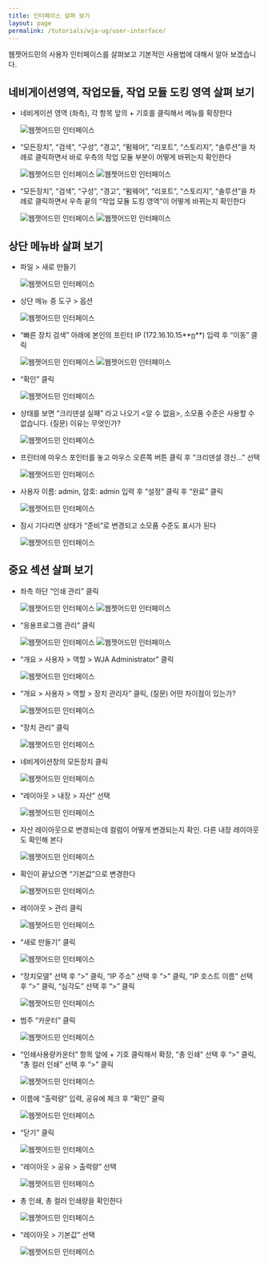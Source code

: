 ```yaml
---
title: 인터페이스 살펴 보기
layout: page
permalink: /tutorials/wja-ug/user-interface/
---
```

웹젯어드민의 사용자 인터페이스를 살펴보고 기본적인 사용법에 대해서 알아 보겠습니다.

## 네비게이션영역, 작업모듈, 작업 모듈 도킹 영역 살펴 보기

  * 네비게이션 영역 (좌측), 각 항목 앞의 + 기호를 클릭해서 메뉴를 확장한다
  
    <img class="alignnone size-full wp-image-277" src="http://i2.wp.com/hpidemo.net/wp-content/uploads/2016/04/wja_ug_14.jpg?fit=225%2C766" alt="웹젯어드민 인터페이스" srcset="http://i2.wp.com/hpidemo.net/wp-content/uploads/2016/04/wja_ug_14.jpg?w=225 225w, http://i2.wp.com/hpidemo.net/wp-content/uploads/2016/04/wja_ug_14.jpg?resize=88%2C300 88w" sizes="(max-width: 225px) 100vw, 225px" data-recalc-dims="1" />
  * “모든장치”, “검색”, “구성”, “경고”, “펌웨어”, “리포트”, “스토리지”, “솔루션”을 차례로 클릭하면서 바로 우측의 작업 모듈 부분이 어떻게 바뀌는지 확인한다
  
    <img class="alignnone size-full wp-image-278" src="http://i1.wp.com/hpidemo.net/wp-content/uploads/2016/04/wja_ug_15.jpg?fit=976%2C327" alt="웹젯어드민 인터페이스" srcset="http://i1.wp.com/hpidemo.net/wp-content/uploads/2016/04/wja_ug_15.jpg?w=976 976w, http://i1.wp.com/hpidemo.net/wp-content/uploads/2016/04/wja_ug_15.jpg?resize=300%2C101 300w, http://i1.wp.com/hpidemo.net/wp-content/uploads/2016/04/wja_ug_15.jpg?resize=768%2C257 768w" sizes="(max-width: 976px) 100vw, 976px" data-recalc-dims="1" />
  
    <img class="alignnone size-full wp-image-279" src="http://i0.wp.com/hpidemo.net/wp-content/uploads/2016/04/wja_ug_16.jpg?fit=1339%2C615" alt="웹젯어드민 인터페이스" srcset="http://i0.wp.com/hpidemo.net/wp-content/uploads/2016/04/wja_ug_16.jpg?w=1339 1339w, http://i0.wp.com/hpidemo.net/wp-content/uploads/2016/04/wja_ug_16.jpg?resize=300%2C138 300w, http://i0.wp.com/hpidemo.net/wp-content/uploads/2016/04/wja_ug_16.jpg?resize=768%2C353 768w, http://i0.wp.com/hpidemo.net/wp-content/uploads/2016/04/wja_ug_16.jpg?resize=1024%2C470 1024w" sizes="(max-width: 1000px) 100vw, 1000px" data-recalc-dims="1" />
  * “모든장치”, “검색”, “구성”, “경고”, “펌웨어”, “리포트”, “스토리지”, “솔루션”을 차례로 클릭하면서 우측 끝의 “작업 모듈 도킹 영역”이 어떻게 바뀌는지 확인한다
  
    <img class="alignnone size-full wp-image-280" src="http://i0.wp.com/hpidemo.net/wp-content/uploads/2016/04/wja_ug_17.jpg?fit=430%2C175" alt="웹젯어드민 인터페이스" srcset="http://i0.wp.com/hpidemo.net/wp-content/uploads/2016/04/wja_ug_17.jpg?w=430 430w, http://i0.wp.com/hpidemo.net/wp-content/uploads/2016/04/wja_ug_17.jpg?resize=300%2C122 300w" sizes="(max-width: 430px) 100vw, 430px" data-recalc-dims="1" />
  
    <img class="alignnone size-full wp-image-281" src="http://i1.wp.com/hpidemo.net/wp-content/uploads/2016/04/wja_ug_18.jpg?fit=429%2C184" alt="웹젯어드민 인터페이스" srcset="http://i1.wp.com/hpidemo.net/wp-content/uploads/2016/04/wja_ug_18.jpg?w=429 429w, http://i1.wp.com/hpidemo.net/wp-content/uploads/2016/04/wja_ug_18.jpg?resize=300%2C129 300w" sizes="(max-width: 429px) 100vw, 429px" data-recalc-dims="1" />

## 상단 메뉴바 살펴 보기

  * 파일 > 새로 만들기
  
    <img class="alignnone size-full wp-image-282" src="http://i0.wp.com/hpidemo.net/wp-content/uploads/2016/04/wja_ug_19.jpg?fit=756%2C351" alt="웹젯어드민 인터페이스" srcset="http://i0.wp.com/hpidemo.net/wp-content/uploads/2016/04/wja_ug_19.jpg?w=756 756w, http://i0.wp.com/hpidemo.net/wp-content/uploads/2016/04/wja_ug_19.jpg?resize=300%2C139 300w" sizes="(max-width: 756px) 100vw, 756px" data-recalc-dims="1" />
  * 상단 메뉴 중 도구 > 옵션
  
    <img class="alignnone size-full wp-image-283" src="http://i2.wp.com/hpidemo.net/wp-content/uploads/2016/04/wja_ug_20.jpg?fit=715%2C435" alt="웹젯어드민 인터페이스" srcset="http://i2.wp.com/hpidemo.net/wp-content/uploads/2016/04/wja_ug_20.jpg?w=715 715w, http://i2.wp.com/hpidemo.net/wp-content/uploads/2016/04/wja_ug_20.jpg?resize=300%2C183 300w" sizes="(max-width: 715px) 100vw, 715px" data-recalc-dims="1" />
  * “빠른 장치 검색” 아래에 본인의 프린터 IP (172.16.10.15**<u>n</u>**) 입력 후 “이동” 클릭
  
    <img class="alignnone size-full wp-image-284" src="http://i1.wp.com/hpidemo.net/wp-content/uploads/2016/04/wja_ug_21.jpg?fit=229%2C212" alt="웹젯어드민 인터페이스" data-recalc-dims="1" />
  
    <img class="alignnone size-full wp-image-285" src="http://i0.wp.com/hpidemo.net/wp-content/uploads/2016/04/wja_ug_22.jpg?fit=342%2C239" alt="웹젯어드민 인터페이스" srcset="http://i0.wp.com/hpidemo.net/wp-content/uploads/2016/04/wja_ug_22.jpg?w=342 342w, http://i0.wp.com/hpidemo.net/wp-content/uploads/2016/04/wja_ug_22.jpg?resize=300%2C210 300w" sizes="(max-width: 342px) 100vw, 342px" data-recalc-dims="1" />
  * &#8220;확인&#8221; 클릭
  
    <img class="alignnone size-full wp-image-286" src="http://i1.wp.com/hpidemo.net/wp-content/uploads/2016/04/wja_ug_23.jpg?fit=342%2C239" alt="웹젯어드민 인터페이스" srcset="http://i1.wp.com/hpidemo.net/wp-content/uploads/2016/04/wja_ug_23.jpg?w=342 342w, http://i1.wp.com/hpidemo.net/wp-content/uploads/2016/04/wja_ug_23.jpg?resize=300%2C210 300w" sizes="(max-width: 342px) 100vw, 342px" data-recalc-dims="1" />
  * 상태를 보면 “크리덴셜 실패” 라고 나오기 <알 수 없음>, 소모품 수준은 사용할 수 없습니다. (질문) 이유는 무엇인가?
  
    <img class="alignnone size-full wp-image-287" src="http://i2.wp.com/hpidemo.net/wp-content/uploads/2016/04/wja_ug_24.jpg?fit=1259%2C282" alt="웹젯어드민 인터페이스" srcset="http://i2.wp.com/hpidemo.net/wp-content/uploads/2016/04/wja_ug_24.jpg?w=1259 1259w, http://i2.wp.com/hpidemo.net/wp-content/uploads/2016/04/wja_ug_24.jpg?resize=300%2C67 300w, http://i2.wp.com/hpidemo.net/wp-content/uploads/2016/04/wja_ug_24.jpg?resize=768%2C172 768w, http://i2.wp.com/hpidemo.net/wp-content/uploads/2016/04/wja_ug_24.jpg?resize=1024%2C229 1024w" sizes="(max-width: 1000px) 100vw, 1000px" data-recalc-dims="1" />
  * 프린터에 마우스 포인터를 놓고 마우스 오른쪽 버튼 클릭 후 &#8220;크리덴셜 갱신&#8230;&#8221; 선택
  
    <img class="alignnone size-full wp-image-288" src="http://i1.wp.com/hpidemo.net/wp-content/uploads/2016/04/wja_ug_25.jpg?fit=950%2C553" alt="웹젯어드민 인터페이스" srcset="http://i1.wp.com/hpidemo.net/wp-content/uploads/2016/04/wja_ug_25.jpg?w=950 950w, http://i1.wp.com/hpidemo.net/wp-content/uploads/2016/04/wja_ug_25.jpg?resize=300%2C175 300w, http://i1.wp.com/hpidemo.net/wp-content/uploads/2016/04/wja_ug_25.jpg?resize=768%2C447 768w" sizes="(max-width: 950px) 100vw, 950px" data-recalc-dims="1" />
  * 사용자 이름: admin, 암호: admin 입력 후 “설정” 클릭 후 “완료” 클릭
  
    <img class="alignnone size-full wp-image-289" src="http://i0.wp.com/hpidemo.net/wp-content/uploads/2016/04/wja_ug_26.jpg?fit=921%2C459" alt="웹젯어드민 인터페이스" srcset="http://i0.wp.com/hpidemo.net/wp-content/uploads/2016/04/wja_ug_26.jpg?w=921 921w, http://i0.wp.com/hpidemo.net/wp-content/uploads/2016/04/wja_ug_26.jpg?resize=300%2C150 300w, http://i0.wp.com/hpidemo.net/wp-content/uploads/2016/04/wja_ug_26.jpg?resize=768%2C383 768w" sizes="(max-width: 921px) 100vw, 921px" data-recalc-dims="1" />
  * 잠시 기다리면 상태가 “준비”로 변경되고 소모품 수준도 표시가 된다
  
    <img class="alignnone size-full wp-image-290" src="http://i1.wp.com/hpidemo.net/wp-content/uploads/2016/04/wja_ug_27.jpg?fit=1259%2C279" alt="웹젯어드민 인터페이스" srcset="http://i1.wp.com/hpidemo.net/wp-content/uploads/2016/04/wja_ug_27.jpg?w=1259 1259w, http://i1.wp.com/hpidemo.net/wp-content/uploads/2016/04/wja_ug_27.jpg?resize=300%2C66 300w, http://i1.wp.com/hpidemo.net/wp-content/uploads/2016/04/wja_ug_27.jpg?resize=768%2C170 768w, http://i1.wp.com/hpidemo.net/wp-content/uploads/2016/04/wja_ug_27.jpg?resize=1024%2C227 1024w" sizes="(max-width: 1000px) 100vw, 1000px" data-recalc-dims="1" />

## 중요 섹션 살펴 보기

  * 좌측 하단 &#8220;인쇄 관리&#8221; 클릭
  
    <img class="alignnone size-full wp-image-291" src="http://i2.wp.com/hpidemo.net/wp-content/uploads/2016/04/wja_ug_28.jpg?fit=226%2C142" alt="웹젯어드민 인터페이스" data-recalc-dims="1" />
  
    <img class="alignnone size-full wp-image-296" src="http://i1.wp.com/hpidemo.net/wp-content/uploads/2016/04/wja_ug_33.jpg?fit=963%2C242" alt="웹젯어드민 인터페이스" srcset="http://i1.wp.com/hpidemo.net/wp-content/uploads/2016/04/wja_ug_33.jpg?w=963 963w, http://i1.wp.com/hpidemo.net/wp-content/uploads/2016/04/wja_ug_33.jpg?resize=300%2C75 300w, http://i1.wp.com/hpidemo.net/wp-content/uploads/2016/04/wja_ug_33.jpg?resize=768%2C193 768w" sizes="(max-width: 963px) 100vw, 963px" data-recalc-dims="1" />
  * “응용프로그램 관리” 클릭
  
    <img class="alignnone size-full wp-image-291" src="http://i2.wp.com/hpidemo.net/wp-content/uploads/2016/04/wja_ug_28.jpg?fit=226%2C142" alt="웹젯어드민 인터페이스" data-recalc-dims="1" />
  
    <img class="alignnone size-full wp-image-292" src="http://i0.wp.com/hpidemo.net/wp-content/uploads/2016/04/wja_ug_29.jpg?fit=974%2C461" alt="웹젯어드민 인터페이스" srcset="http://i0.wp.com/hpidemo.net/wp-content/uploads/2016/04/wja_ug_29.jpg?w=974 974w, http://i0.wp.com/hpidemo.net/wp-content/uploads/2016/04/wja_ug_29.jpg?resize=300%2C142 300w, http://i0.wp.com/hpidemo.net/wp-content/uploads/2016/04/wja_ug_29.jpg?resize=768%2C363 768w, http://i0.wp.com/hpidemo.net/wp-content/uploads/2016/04/wja_ug_29.jpg?resize=520%2C245 520w, http://i0.wp.com/hpidemo.net/wp-content/uploads/2016/04/wja_ug_29.jpg?resize=720%2C340 720w" sizes="(max-width: 974px) 100vw, 974px" data-recalc-dims="1" />
  * “개요 > 사용자 > 역할 > WJA Administrator” 클릭
  
    <img class="alignnone size-full wp-image-293" src="http://i1.wp.com/hpidemo.net/wp-content/uploads/2016/04/wja_ug_30.jpg?fit=1488%2C784" alt="웹젯어드민 인터페이스" srcset="http://i1.wp.com/hpidemo.net/wp-content/uploads/2016/04/wja_ug_30.jpg?w=1488 1488w, http://i1.wp.com/hpidemo.net/wp-content/uploads/2016/04/wja_ug_30.jpg?resize=300%2C158 300w, http://i1.wp.com/hpidemo.net/wp-content/uploads/2016/04/wja_ug_30.jpg?resize=768%2C405 768w, http://i1.wp.com/hpidemo.net/wp-content/uploads/2016/04/wja_ug_30.jpg?resize=1024%2C540 1024w" sizes="(max-width: 1000px) 100vw, 1000px" data-recalc-dims="1" />
  * “개요 > 사용자 > 역할 > 장치 관리자” 클릭, (질문) 어떤 차이점이 있는가?
  
    <img class="alignnone size-full wp-image-294" src="http://i2.wp.com/hpidemo.net/wp-content/uploads/2016/04/wja_ug_31.jpg?fit=1486%2C784" alt="웹젯어드민 인터페이스" srcset="http://i2.wp.com/hpidemo.net/wp-content/uploads/2016/04/wja_ug_31.jpg?w=1486 1486w, http://i2.wp.com/hpidemo.net/wp-content/uploads/2016/04/wja_ug_31.jpg?resize=300%2C158 300w, http://i2.wp.com/hpidemo.net/wp-content/uploads/2016/04/wja_ug_31.jpg?resize=768%2C405 768w, http://i2.wp.com/hpidemo.net/wp-content/uploads/2016/04/wja_ug_31.jpg?resize=1024%2C540 1024w" sizes="(max-width: 1000px) 100vw, 1000px" data-recalc-dims="1" />
  * “장치 관리” 클릭
  
    <img class="alignnone size-full wp-image-295" src="http://i0.wp.com/hpidemo.net/wp-content/uploads/2016/04/wja_ug_32.jpg?fit=228%2C144" alt="웹젯어드민 인터페이스" data-recalc-dims="1" />
  * 네비게이션창의 모든장치 클릭
  
    <img class="alignnone size-full wp-image-296" src="http://i1.wp.com/hpidemo.net/wp-content/uploads/2016/04/wja_ug_33.jpg?fit=963%2C242" alt="웹젯어드민 인터페이스" srcset="http://i1.wp.com/hpidemo.net/wp-content/uploads/2016/04/wja_ug_33.jpg?w=963 963w, http://i1.wp.com/hpidemo.net/wp-content/uploads/2016/04/wja_ug_33.jpg?resize=300%2C75 300w, http://i1.wp.com/hpidemo.net/wp-content/uploads/2016/04/wja_ug_33.jpg?resize=768%2C193 768w" sizes="(max-width: 963px) 100vw, 963px" data-recalc-dims="1" />
  * “레이아웃 > 내장 > 자산” 선택
  
    <img class="alignnone size-full wp-image-297" src="http://i0.wp.com/hpidemo.net/wp-content/uploads/2016/04/wja_ug_34.jpg?fit=921%2C396" alt="웹젯어드민 인터페이스" srcset="http://i0.wp.com/hpidemo.net/wp-content/uploads/2016/04/wja_ug_34.jpg?w=921 921w, http://i0.wp.com/hpidemo.net/wp-content/uploads/2016/04/wja_ug_34.jpg?resize=300%2C129 300w, http://i0.wp.com/hpidemo.net/wp-content/uploads/2016/04/wja_ug_34.jpg?resize=768%2C330 768w" sizes="(max-width: 921px) 100vw, 921px" data-recalc-dims="1" />
  * 자산 레이아웃으로 변경되는데 컬럼이 어떻게 변경되는지 확인. 다른 내장 레이아웃도 확인해 본다
  
    <img class="alignnone size-full wp-image-298" src="http://i0.wp.com/hpidemo.net/wp-content/uploads/2016/04/wja_ug_35.jpg?fit=1111%2C195" alt="웹젯어드민 인터페이스" srcset="http://i0.wp.com/hpidemo.net/wp-content/uploads/2016/04/wja_ug_35.jpg?w=1111 1111w, http://i0.wp.com/hpidemo.net/wp-content/uploads/2016/04/wja_ug_35.jpg?resize=300%2C53 300w, http://i0.wp.com/hpidemo.net/wp-content/uploads/2016/04/wja_ug_35.jpg?resize=768%2C135 768w, http://i0.wp.com/hpidemo.net/wp-content/uploads/2016/04/wja_ug_35.jpg?resize=1024%2C180 1024w" sizes="(max-width: 1000px) 100vw, 1000px" data-recalc-dims="1" />
  * 확인이 끝났으면 &#8220;기본값&#8221;으로 변경한다
  
    <img class="alignnone size-full wp-image-299" src="http://i1.wp.com/hpidemo.net/wp-content/uploads/2016/04/wja_ug_36.jpg?fit=742%2C326" alt="웹젯어드민 인터페이스" srcset="http://i1.wp.com/hpidemo.net/wp-content/uploads/2016/04/wja_ug_36.jpg?w=742 742w, http://i1.wp.com/hpidemo.net/wp-content/uploads/2016/04/wja_ug_36.jpg?resize=300%2C132 300w" sizes="(max-width: 742px) 100vw, 742px" data-recalc-dims="1" />
  * 레이아웃 > 관리 클릭
  
    <img class="alignnone size-full wp-image-300" src="http://i1.wp.com/hpidemo.net/wp-content/uploads/2016/04/wja_ug_37.jpg?fit=600%2C279" alt="웹젯어드민 인터페이스" srcset="http://i1.wp.com/hpidemo.net/wp-content/uploads/2016/04/wja_ug_37.jpg?w=600 600w, http://i1.wp.com/hpidemo.net/wp-content/uploads/2016/04/wja_ug_37.jpg?resize=300%2C140 300w" sizes="(max-width: 600px) 100vw, 600px" data-recalc-dims="1" />
  * &#8220;새로 만들기&#8221; 클릭
  
    <img class="alignnone size-full wp-image-301" src="http://i1.wp.com/hpidemo.net/wp-content/uploads/2016/04/wja_ug_38.jpg?fit=417%2C360" alt="웹젯어드민 인터페이스" srcset="http://i1.wp.com/hpidemo.net/wp-content/uploads/2016/04/wja_ug_38.jpg?w=417 417w, http://i1.wp.com/hpidemo.net/wp-content/uploads/2016/04/wja_ug_38.jpg?resize=300%2C259 300w" sizes="(max-width: 417px) 100vw, 417px" data-recalc-dims="1" />
  * “장치모델” 선택 후 “>” 클릭, “IP 주소” 선택 후 “>” 클릭, “IP 호스트 이름” 선택 후 “>” 클릭, “심각도” 선택 후 “>” 클릭
  
    <img class="alignnone size-full wp-image-302" src="http://i2.wp.com/hpidemo.net/wp-content/uploads/2016/04/wja_ug_39.jpg?fit=607%2C406" alt="웹젯어드민 인터페이스" srcset="http://i2.wp.com/hpidemo.net/wp-content/uploads/2016/04/wja_ug_39.jpg?w=607 607w, http://i2.wp.com/hpidemo.net/wp-content/uploads/2016/04/wja_ug_39.jpg?resize=300%2C201 300w" sizes="(max-width: 607px) 100vw, 607px" data-recalc-dims="1" />
  * 범주 &#8220;카운터&#8221; 클릭
  
    <img class="alignnone size-full wp-image-303" src="http://i2.wp.com/hpidemo.net/wp-content/uploads/2016/04/wja_ug_40.jpg?fit=607%2C406" alt="웹젯어드민 인터페이스" srcset="http://i2.wp.com/hpidemo.net/wp-content/uploads/2016/04/wja_ug_40.jpg?w=607 607w, http://i2.wp.com/hpidemo.net/wp-content/uploads/2016/04/wja_ug_40.jpg?resize=300%2C201 300w" sizes="(max-width: 607px) 100vw, 607px" data-recalc-dims="1" />
  * “인쇄사용량카운터” 항목 앞에 + 기호 클릭해서 확장, “총 인쇄” 선택 후 “>” 클릭, “총 컬러 인쇄” 선택 후 “>” 클릭
  
    <img class="alignnone size-full wp-image-304" src="http://i1.wp.com/hpidemo.net/wp-content/uploads/2016/04/wja_ug_41.jpg?fit=607%2C406" alt="웹젯어드민 인터페이스" srcset="http://i1.wp.com/hpidemo.net/wp-content/uploads/2016/04/wja_ug_41.jpg?w=607 607w, http://i1.wp.com/hpidemo.net/wp-content/uploads/2016/04/wja_ug_41.jpg?resize=300%2C201 300w" sizes="(max-width: 607px) 100vw, 607px" data-recalc-dims="1" />
  * 이름에 “출력량” 입력, 공유에 체크 후 “확인” 클릭
  
    <img class="alignnone size-full wp-image-305" src="http://i1.wp.com/hpidemo.net/wp-content/uploads/2016/04/wja_ug_42.jpg?fit=607%2C406" alt="웹젯어드민 인터페이스" srcset="http://i1.wp.com/hpidemo.net/wp-content/uploads/2016/04/wja_ug_42.jpg?w=607 607w, http://i1.wp.com/hpidemo.net/wp-content/uploads/2016/04/wja_ug_42.jpg?resize=300%2C201 300w" sizes="(max-width: 607px) 100vw, 607px" data-recalc-dims="1" />
  * &#8220;닫기&#8221; 클릭
  
    <img class="alignnone size-full wp-image-306" src="http://i0.wp.com/hpidemo.net/wp-content/uploads/2016/04/wja_ug_43.jpg?fit=417%2C360" alt="웹젯어드민 인터페이스" srcset="http://i0.wp.com/hpidemo.net/wp-content/uploads/2016/04/wja_ug_43.jpg?w=417 417w, http://i0.wp.com/hpidemo.net/wp-content/uploads/2016/04/wja_ug_43.jpg?resize=300%2C259 300w" sizes="(max-width: 417px) 100vw, 417px" data-recalc-dims="1" />
  * “레이아웃 > 공유 > 출력량” 선택
  
    <img class="alignnone size-full wp-image-307" src="http://i0.wp.com/hpidemo.net/wp-content/uploads/2016/04/wja_ug_44.jpg?fit=730%2C292" alt="웹젯어드민 인터페이스" srcset="http://i0.wp.com/hpidemo.net/wp-content/uploads/2016/04/wja_ug_44.jpg?w=730 730w, http://i0.wp.com/hpidemo.net/wp-content/uploads/2016/04/wja_ug_44.jpg?resize=300%2C120 300w" sizes="(max-width: 730px) 100vw, 730px" data-recalc-dims="1" />
  * 총 인쇄, 총 컬러 인쇄량을 확인한다
  
    <img class="alignnone size-full wp-image-308" src="http://i2.wp.com/hpidemo.net/wp-content/uploads/2016/04/wja_ug_45.jpg?fit=1055%2C214" alt="웹젯어드민 인터페이스" srcset="http://i2.wp.com/hpidemo.net/wp-content/uploads/2016/04/wja_ug_45.jpg?w=1055 1055w, http://i2.wp.com/hpidemo.net/wp-content/uploads/2016/04/wja_ug_45.jpg?resize=300%2C61 300w, http://i2.wp.com/hpidemo.net/wp-content/uploads/2016/04/wja_ug_45.jpg?resize=768%2C156 768w, http://i2.wp.com/hpidemo.net/wp-content/uploads/2016/04/wja_ug_45.jpg?resize=1024%2C208 1024w" sizes="(max-width: 1000px) 100vw, 1000px" data-recalc-dims="1" />
  * “레이아웃 > 기본값” 선택
  
    <img class="alignnone size-full wp-image-309" src="http://i2.wp.com/hpidemo.net/wp-content/uploads/2016/04/wja_ug_46.jpg?fit=601%2C274" alt="웹젯어드민 인터페이스" srcset="http://i2.wp.com/hpidemo.net/wp-content/uploads/2016/04/wja_ug_46.jpg?w=601 601w, http://i2.wp.com/hpidemo.net/wp-content/uploads/2016/04/wja_ug_46.jpg?resize=300%2C137 300w" sizes="(max-width: 601px) 100vw, 601px" data-recalc-dims="1" />